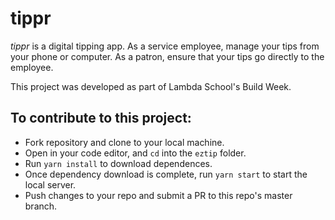 # tippr

*tippr* is a digital tipping app. As a service employee, manage your tips from your phone or computer. As a patron, ensure that your tips go directly to the employee.

This project was developed as part of Lambda School's Build Week.

## To contribute to this project:

* Fork repository and clone to your local machine.
* Open in your code editor, and `cd` into the `eztip` folder.
* Run `yarn install` to download dependences.
* Once dependency download is complete, run `yarn start` to start the local server.
* Push changes to your repo and submit a PR to this repo's master branch.